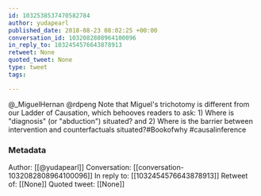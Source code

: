 ```yaml
---
id: 1032538537470582784
author: yudapearl
published_date: 2018-08-23 08:02:25 +00:00
conversation_id: 1032082808964100096
in_reply_to: 1032454576643878913
retweet: None
quoted_tweet: None
type: tweet
tags:

---
```


@_MiguelHernan @rdpeng Note that Miguel's trichotomy is different from our Ladder of Causation, which behooves readers to ask: 1) Where is "diagnosis" (or "abduction") situated? and 2) Where is the barrier between intervention and counterfactuals situated?#Bookofwhy #causalinference

### Metadata

Author: [[@yudapearl]]
Conversation: [[conversation-1032082808964100096]]
In reply to: [[1032454576643878913]]
Retweet of: [[None]]
Quoted tweet: [[None]]
